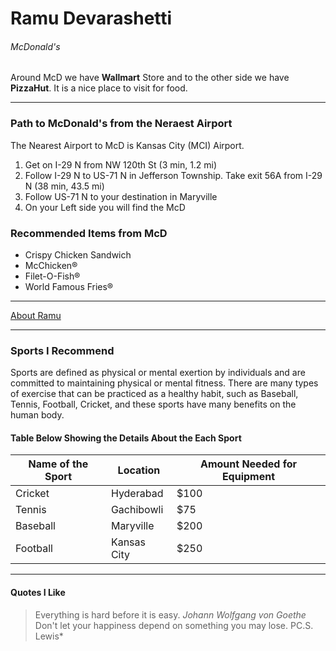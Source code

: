 # Ramu Devarashetti
###### McDonald's

Around McD we have **Wallmart** Store and to the other side we have **PizzaHut**. It is a nice place to visit for food.

***
### Path to McDonald's from the Neraest Airport
The Nearest Airport to McD is Kansas City (MCI) Airport. 
1. Get on I-29 N from NW 120th St (3 min, 1.2 mi)
2. Follow I-29 N to US-71 N in Jefferson Township. Take exit 56A from I-29 N (38 min, 43.5 mi)
3. Follow US-71 N to your destination in Maryville
4. On your Left side you will find the McD

### Recommended Items from McD
* Crispy Chicken Sandwich
* McChicken®
* Filet-O-Fish®
* World Famous Fries®
***
[About Ramu](AboutMe.md)
***
### Sports I Recommend
Sports are defined as physical or mental exertion by individuals and are committed to maintaining physical or mental fitness. There are many types of exercise that can be practiced as a healthy habit, such as Baseball, Tennis, Football, Cricket, and these sports have many benefits on the human body.

#### Table Below Showing the Details About the Each Sport
|Name of the Sport| Location    | Amount Needed for Equipment|
| ---             | ---         |  ---                       |
|Cricket          |Hyderabad    |  $100                      |
|Tennis           |Gachibowli   |  $75                       |
|Baseball         |Maryville    |  $200                      |
|Football         |Kansas City  |  $250                      |

***
#### Quotes I Like
> Everything is hard before it is easy. *Johann Wolfgang von Goethe*
> Don't let your happiness depend on something you may lose. PC.S. Lewis*
